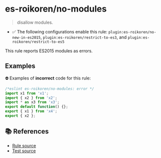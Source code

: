 # es-roikoren/no-modules
> disallow modules.

- ✅ The following configurations enable this rule: `plugin:es-roikoren/no-new-in-es2015`, `plugin:es-roikoren/restrict-to-es3`, and `plugin:es-roikoren/restrict-to-es5`

This rule reports ES2015 modules as errors.

## Examples

⛔ Examples of **incorrect** code for this rule:

```js
/*eslint es-roikoren/no-modules: error */
import x1 from 'x1';
import { x2 } from 'x2';
import * as x3 from 'x3';
export default function() {};
export { x1 } from 'x4';
export { x2 };
```

## 📚 References

- [Rule source](https://github.com/roikoren755/eslint-plugin-es/blob/v0.0.7/src/rules/no-modules.ts)
- [Test source](https://github.com/roikoren755/eslint-plugin-es/blob/v0.0.7/tests/src/rules/no-modules.ts)
